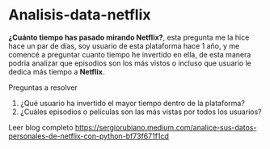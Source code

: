 # Analisis-data-netflix

**¿Cuánto tiempo has pasado mirando Netflix?**, esta pregunta me la hice hace un par de días, soy usuario de esta plataforma hace 1 año, y me comencé a preguntar cuanto tiempo he invertido en ella, de esta manera podria analizar que episodios son los más vistos o incluso que usuario le dedica más tiempo a **Netflix**.

Preguntas a resolver

1. ¿Qué usuario ha invertido el mayor tiempo dentro de la plataforma?
2. ¿Cuáles episodios o películas son las más vistas por todos los usuarios?

Leer blog completo https://sergiorubiano.medium.com/analice-sus-datos-personales-de-netflix-con-python-bf73f671f1cd
